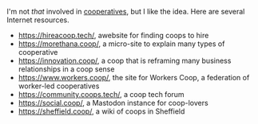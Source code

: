 I'm not *that* involved in [cooperatives](https://en.wikipedia.org/wiki/Cooperative), but I like the idea. Here are several Internet resources.

- <https://hireacoop.tech/>, awebsite for finding coops to hire
- <https://morethana.coop/>, a micro-site to explain many types of cooperative
- <https://innovation.coop/>, a coop that is reframing many business relationships in a coop sense
- <https://www.workers.coop/>, the site for Workers Coop, a federation of worker-led cooperatives
- <https://community.coops.tech/>, a coop tech forum
- <https://social.coop/>, a Mastodon instance for coop-lovers
- <https://sheffield.coop/>, a wiki of coops in Sheffield
